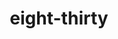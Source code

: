 ---
layout: smileys&emotion
title: eight-thirty
emoji: eight_thirty
permalink: 🕣.html
image: assets/img/3moji/eight_thirty.png
---